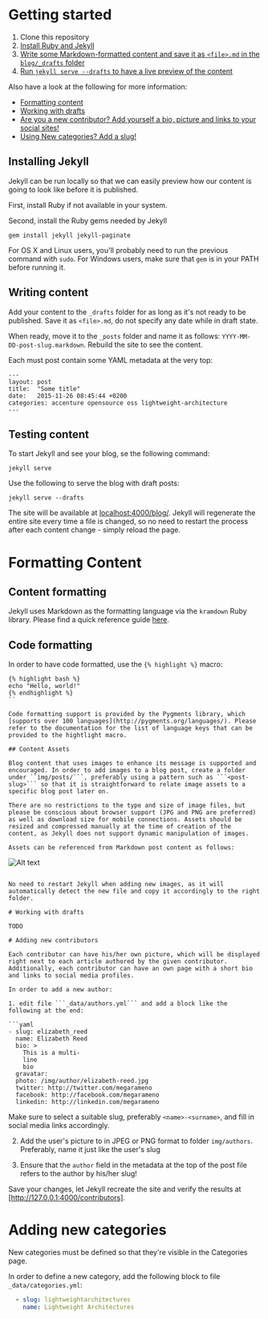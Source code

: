 # Getting started

1. Clone this repository
2. [Install Ruby and Jekyll](#installing-jekyll)
3. [Write some Markdown-formatted content and save it as ```<file>.md``` in the ```blog/_drafts``` folder](#writing-content)
4. [Run ```jekyll serve --drafts``` to have a live preview of the content](#testing-content)

Also have a look at the following for more information:

- [Formatting content](#formatting-content)
- [Working with drafts](#working-with-drafts)
- [Are you a new contributor? Add yourself a bio, picture and links to your social sites!](#adding-new-contributors)
- [Using New categories? Add a slug!](#adding-new-categories)

## Installing Jekyll

Jekyll can be run locally so that we can easily preview how our content is going to look like before it is published.

First, install Ruby if not available in your system.

Second, install the Ruby gems needed by Jekyll

```
gem install jekyll jekyll-paginate
```

For OS X and Linux users, you'll probably need to run the previous command with `sudo`. For Windows users, make sure that ```gem``` is in your PATH before running it.

## Writing content

Add your content to the `_drafts` folder for as long as it's not ready to be published. Save it as ```<file>.md```, do not specify any date while in draft state.

When ready, move it to the `_posts` folder and name it as follows: `YYYY-MM-DD-post-slug.markdown`. Rebuild the site to see the content.

Each must post contain some YAML metadata at the very top:

```
---
layout: post
title:  "Some title"
date:   2015-11-26 08:45:44 +0200
categories: accenture opensource oss lightweight-architecture
---
```

## Testing content

To start Jekyll and see your blog, se the following command:

```
jekyll serve
```

Use the following to serve the blog with draft posts:

```
jekyll serve --drafts
```

The site will be available at [localhost:4000/blog/](http://localhost:4000/blog/). Jekyll will regenerate the entire site every time a file is changed, so no need to restart the process after each content change - simply reload the page.

# Formatting Content

## Content formatting

Jekyll uses Markdown as the formatting language via the `kramdown` Ruby library. Please find a quick reference guide [here](http://kramdown.gettalong.org/quickref.html).

## Code formatting

In order to have code formatted, use the ```{% highlight %}``` macro:

```
{% highlight bash %}
echo "Hello, world!"
{% endhighlight %}
``

Code formatting support is provided by the Pygments library, which [supports over 100 languages](http://pygments.org/languages/). Please refer to the documentation for the list of language keys that can be provided to the hightlight macro.

## Content Assets

Blog content that uses images to enhance its message is supported and encouraged. In order to add images to a blog post, create a folder under ``ìmg/posts/```, preferably using a pattern such as ```<post-slug>``` so that it is straightforward to relate image assets to a specific blog post later on.

There are no restrictions to the type and size of image files, but please be conscious about browser support (JPG and PNG are preferred) as well as download size for mobile connections. Assets should be resized and compressed manually at the time of creation of the content, as Jekyll does not support dynamic manipulation of images.

Assets can be referenced from Markdown post content as follows:

```
![Alt text](/img/posts/<post-slug>/image.jpg)
```

No need to restart Jekyll when adding new images, as it will automatically detect the new file and copy it accordingly to the right folder.

# Working with drafts

TODO

# Adding new contributors

Each contributor can have his/her own picture, which will be displayed right next to each article authored by the given contributor. Additionally, each contributor can have an own page with a short bio and links to social media profiles.

In order to add a new author:

1. edit file ```_data/authors.yml``` and add a block like the following at the end:

```yaml
- slug: elizabeth_reed
  name: Elizabeth Reed
  bio: >
    This is a multi-
    line
    bio
  gravatar: 
  photo: /img/author/elizabeth-reed.jpg
  twitter: http://twitter.com/megarameno
  facebook: http://facebook.com/megarameno
  linkedin: http://linkedin.com/megarameno
```

Make sure to select a suitable slug, preferably ```<name>-<surname>```, and fill in social media links accordingly. 

2. Add the user's picture to in JPEG or PNG format to folder ```img/authors```. Preferably, name it just like the user's slug

3. Ensure that the ```author``` field in the metadata at the top of the post file refers to the author by his/her slug!

Save your changes, let Jekyll recreate the site and verify the results at [http://127.0.0.1:4000/contributors].

# Adding new categories

New categories must be defined so that they're visible in the Categories page.

In order to define a new category, add the following block to file ```_data/categories.yml```:

```yaml
  - slug: lightweightarchitectures
    name: Lightweight Architectures
```